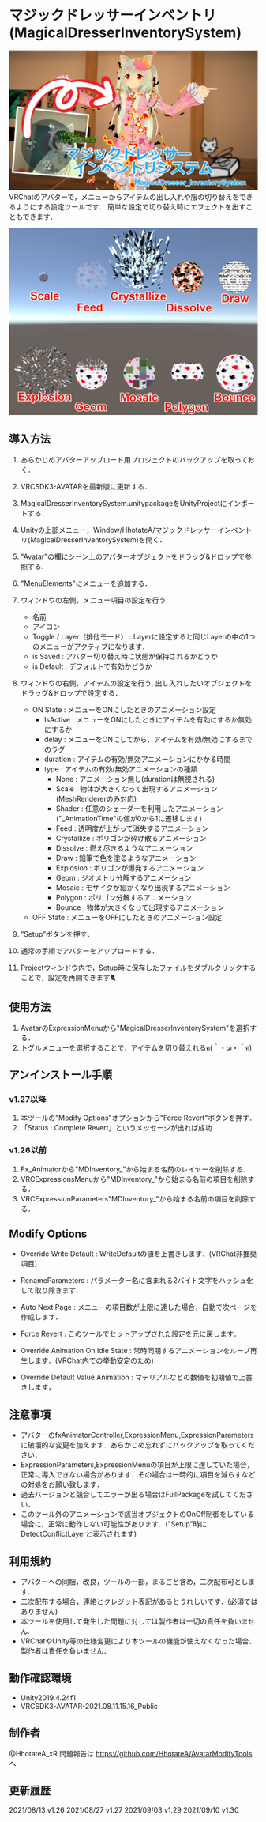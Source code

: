# マジックドレッサーインベントリ(MagicalDresserInventorySystem)

![alt](./Manual/000.png)
VRChatのアバターで，メニューからアイテムの出し入れや服の切り替えをできるようにする設定ツールです．
簡単な設定で切り替え時にエフェクトを出すこともできます．


![alt](./Manual/001.png)
## 導入方法
1. あらかじめアバターアップロード用プロジェクトのバックアップを取っておく．
2. VRCSDK3-AVATARを最新版に更新する．
3. MagicalDresserInventorySystem.unitypackageをUnityProjectにインポートする．
4. Unityの上部メニュー，Window/HhotateA/マジックドレッサーインベントリ(MagicalDresserInventorySystem)を開く．
5. "Avatar"の欄にシーン上のアバターオブジェクトをドラッグ&ドロップで参照する.
6. "MenuElements"にメニューを追加する．
7. ウィンドウの左側，メニュー項目の設定を行う．
    - 名前
    - アイコン
    - Toggle / Layer（排他モード） : Layerに設定すると同じLayerの中の1つのメニューがアクティブになります． 
    - is Saved : アバター切り替え時に状態が保持されるかどうか
    - is Default : デフォルトで有効かどうか
8. ウィンドウの右側，アイテムの設定を行う.
   出し入れしたいオブジェクトをドラッグ&ドロップで設定する．
    - ON State : メニューをONにしたときのアニメーション設定
        - IsActive : メニューをONにしたときにアイテムを有効にするか無効にするか
        - delay : メニューをONにしてから，アイテムを有効/無効にするまでのラグ
        - duration : アイテムの有効/無効アニメーションにかかる時間
        - type : アイテムの有効/無効アニメーションの種類
            - None : アニメーション無し(durationは無視される)
            - Scale : 物体が大きくなって出現するアニメーション(MeshRendererのみ対応)
            - Shader : 任意のシェーダーを利用したアニメーション("_AnimationTime"の値が0から1に遷移します)
            - Feed : 透明度が上がって消失するアニメーション
            - Crystallize : ポリゴンが砕け散るアニメーション
            - Dissolve : 燃え尽きるようなアニメーション
            - Draw : 鉛筆で色を塗るようなアニメーション
            - Explosion : ポリゴンが爆発するアニメーション
            - Geom : ジオメトリ分解するアニメーション
            - Mosaic : モザイクが細かくなり出現するアニメーション
            - Polygon : ポリゴン分解するアニメーション
            - Bounce : 物体が大きくなって出現するアニメーション
    - OFF State : メニューをOFFにしたときのアニメーション設定
9. ”Setup”ボタンを押す．
10. 通常の手順でアバターをアップロードする．

11. Projectウィンドウ内で，Setup時に保存したファイルをダブルクリックすることで，設定を再開できます🐈

## 使用方法
1. AvatarのExpressionMenuから"MagicalDresserInventorySystem"を選択する．
2. トグルメニューを選択することで，アイテムを切り替えれるฅ(＾・ω・＾ฅ)

## アンインストール手順
### v1.27以降
 1. 本ツールの"Modify Options"オプションから"Force Revert"ボタンを押す．
 2. 「Status : Complete Revert」というメッセージが出れば成功
### v1.26以前
1. Fx_Animatorから"MDInventory_"から始まる名前のレイヤーを削除する．
2. VRCExpressionsMenuから"MDInventory_"から始まる名前の項目を削除する．
3. VRCExpressionParameters"MDInventory_"から始まる名前の項目を削除する．

## Modify Options
- Override Write Default : WriteDefaultの値を上書きします．(VRChat非推奨項目)
- RenameParameters : パラメーター名に含まれる2バイト文字をハッシュ化して取り除きます．
- Auto Next Page : メニューの項目数が上限に達した場合，自動で次ページを作成します．

- Force Revert : このツールでセットアップされた設定を元に戻します．

- Override Animation On Idle State : 常時同期するアニメーションをループ再生します．(VRChat内での挙動安定のため)
- Override Default Value Animation : マテリアルなどの数値を初期値で上書きします，

## 注意事項
- アバターのfxAnimatorController,ExpressionMenu,ExpressionParametersに破壊的な変更を加えます．あらかじめ忘れずにバックアップを取ってください．
- ExpressionParameters,ExpressionMenuの項目が上限に達していた場合，正常に導入できない場合があります．その場合は一時的に項目を減らすなどの対処をお願い致します．
- 過去バージョンと競合してエラーが出る場合はFullPackageを試してください．
- このツール外のアニメーションで該当オブジェクトのOnOff制御をしている場合に，正常に動作しない可能性があります．("Setup"時にDetectConflictLayerと表示されます)

## 利用規約
- アバターへの同梱，改良，ツールの一部，まるごと含め，二次配布可とします．
- 二次配布する場合，連絡とクレジット表記があるとうれしいです．(必須ではありません)
- 本ツールを使用して発生した問題に対しては製作者は一切の責任を負いません.
- VRChatやUnity等の仕様変更により本ツールの機能が使えなくなった場合、製作者は責任を負いません．

## 動作確認環境
- Unity2019.4.24f1
- VRCSDK3-AVATAR-2021.08.11.15.16_Public

## 制作者
@HhotateA_xR
問題報告は https://github.com/HhotateA/AvatarModifyTools へ

## 更新履歴
2021/08/13 v1.26
2021/08/27 v1.27
2021/09/03 v1.29
2021/09/10 v1.30